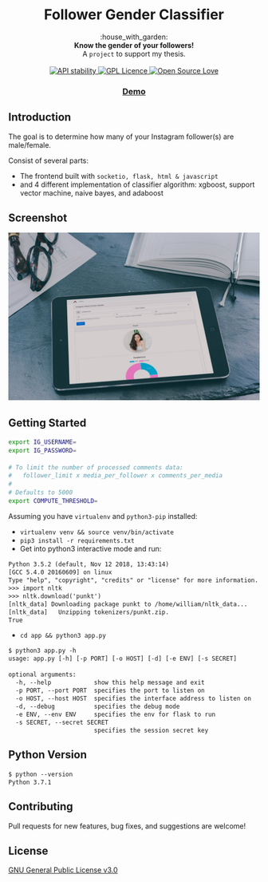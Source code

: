 <h1 align="center">Follower Gender Classifier</h1>

<div align="center">
  :house_with_garden:
</div>
<div align="center">
  <strong>Know the gender of your followers!</strong>
</div>
<div align="center">
  A <code>project</code> to support my thesis.
</div>

<br />

<div align="center">
  <!-- Stability -->
  <a href="https://nodejs.org/api/documentation.html#documentation_stability_index">
    <img src="https://img.shields.io/badge/stability-experimental-orange.svg?style=flat-square"
      alt="API stability" />
  </a>
  <!-- GPL License -->
  <a href="http://flask.pocoo.org/"><img
	src="https://badges.frapsoft.com/os/gpl/gpl.png?v=103"
	border="0"
	alt="GPL Licence"
	title="GPL Licence">
  </a>
  <!-- Open Source Love -->
  <a href="http://flask.pocoo.org/"><img
	src="https://badges.frapsoft.com/os/v1/open-source.svg?v=103"
	border="0"
	alt="Open Source Love"
	title="Open Source Love">
  </a>
</div>

<div align="center">
  <h3>
    <a href="https://classify.arzhon.id">
      Demo
    </a>
  </h3>
</div>

## Introduction

The goal is to determine how many of your Instagram follower(s) are male/female.

Consist of several parts:

- The frontend built with `socketio, flask, html & javascript`
- and 4 different implementation of classifier algorithm: xgboost, support vector machine, naive bayes, and adaboost

## Screenshot

![screenshot1](screenshots/screenshot.jpg?raw=true "Screenshot1")

## Getting Started

```sh
export IG_USERNAME=
export IG_PASSWORD=

# To limit the number of processed comments data:
#   follower_limit x media_per_follower x comments_per_media
#
# Defaults to 5000
export COMPUTE_THRESHOLD=
```

Assuming you have `virtualenv` and `python3-pip` installed:

- `virtualenv venv && source venv/bin/activate`
- `pip3 install -r requirements.txt`
- Get into python3 interactive mode and run:
```
Python 3.5.2 (default, Nov 12 2018, 13:43:14)
[GCC 5.4.0 20160609] on linux
Type "help", "copyright", "credits" or "license" for more information.
>>> import nltk
>>> nltk.download('punkt')
[nltk_data] Downloading package punkt to /home/william/nltk_data...
[nltk_data]   Unzipping tokenizers/punkt.zip.
True
```
- `cd app && python3 app.py`

```
$ python3 app.py -h
usage: app.py [-h] [-p PORT] [-o HOST] [-d] [-e ENV] [-s SECRET]

optional arguments:
  -h, --help            show this help message and exit
  -p PORT, --port PORT  specifies the port to listen on
  -o HOST, --host HOST  specifies the interface address to listen on
  -d, --debug           specifies the debug mode
  -e ENV, --env ENV     specifies the env for flask to run
  -s SECRET, --secret SECRET
                        specifies the session secret key
```

## Python Version

```
$ python --version
Python 3.7.1
```

## Contributing

Pull requests for new features, bug fixes, and suggestions are welcome!

## License

[GNU General Public License v3.0](https://github.com/williamchanrico/follower-gender-classification/blob/master/LICENSE.md)
